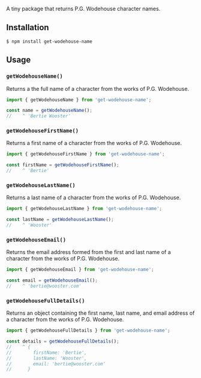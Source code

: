 A tiny package that returns P.G. Wodehouse character names.
## Installation

```
$ npm install get-wodehouse-name
```

## Usage

### `getWodehouseName()`

Returns a the full name of a character from the works of P.G. Wodehouse.

```js
import { getWodehouseName } from 'get-wodehouse-name';

const name = getWodehouseName();
//    ^ 'Bertie Wooster'
```

### `getWodehouseFirstName()`

Returns a first name of a character from the works of P.G. Wodehouse.

```js
import { getWodehouseFirstName } from 'get-wodehouse-name';

const firstName = getWodehouseFirstName();
//    ^ 'Bertie'
```

### `getWodehouseLastName()`

Returns a last name of a character from the works of P.G. Wodehouse.

```js
import { getWodehouseLastName } from 'get-wodehouse-name';

const lastName = getWodehouseLastName();
//    ^ 'Wooster'
```

### `getWodehouseEmail()`

Returns the email address formed from the first and last name of a character from the works of P.G. Wodehouse.

```js
import { getWodehouseEmail } from 'get-wodehouse-name';

const email = getWodehouseEmail();
//    ^ 'bertie@wooster.com'
```

### `getWodehouseFullDetails()`

Returns an object containing the first name, last name, and email address of a character from the works of P.G. Wodehouse.

```js
import { getWodehouseFullDetails } from 'get-wodehouse-name';

const details = getWodehouseFullDetails();
//    ^ {
//        firstName: 'Bertie',
//        lastName: 'Wooster',
//        email: 'bertie@wooster.com'
//      }
```